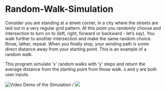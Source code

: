 # Random-Walk-Simulation
Consider you are standing at a street corner, in a city where the streets are laid out in a very regular grid pattern. At this point you randomly choose and intersection to turn on to (left, right, forward or backward - let’s say). You walk further to another intersection and make the same random choice. Rinse, lather, repeat. When you finally stop, your winding path is some direct distance away from your starting point. This is an example of a random walk. 

This program simulate 'x' random walks with 'y' steps and return the average distance from the starting point from those walk. x and y are both user inputs.

![Video Demo of the Simulation](Random-Walk-Simulation-Demo.gif) / ![](Random-Walk-Simulation-Demo.gif)
